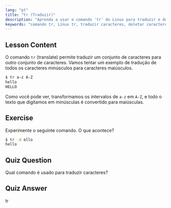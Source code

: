 ```yaml
---
lang: "pt"
title: "tr (Traduzir)"
description: "Aprenda a usar o comando 'tr' do Linux para traduzir e deletar caracteres. Entenda a tradução de caracteres com exemplos e exercícios. Comece sua jornada no Linux!"
keywords: "comando tr, Linux tr, traduzir caracteres, deletar caracteres, tutorial Linux, Linux para iniciantes, guia Linux"
---
```


## Lesson Content

O comando `tr` (translate) permite traduzir um conjunto de caracteres para outro conjunto de caracteres. Vamos tentar um exemplo de tradução de todos os caracteres minúsculos para caracteres maiúsculos.

```bash
$ tr a-z A-Z
hello
HELLO
```

Como você pode ver, transformamos os intervalos de `a-z` em `A-Z`, e todo o texto que digitamos em minúsculas é convertido para maiúsculas.

## Exercise

Experimente o seguinte comando. O que acontece?

```bash
$ tr -d ello
hello
```

## Quiz Question

Qual comando é usado para traduzir caracteres?

## Quiz Answer

tr
